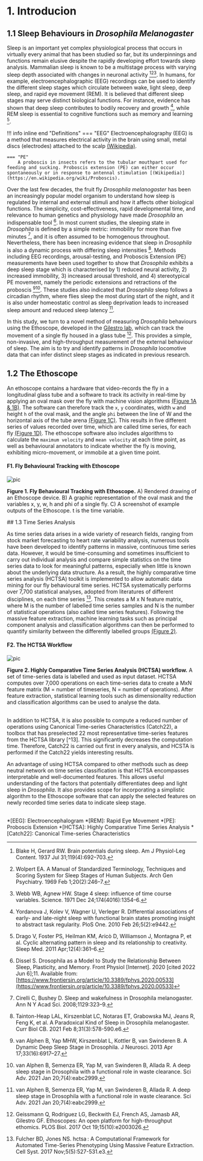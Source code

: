 # 1. Introducion


## 1.1 Sleep Behaviours in *Drosophila Melanogaster*

Sleep is an important yet complex physiological process that occurs in virtually every animal that has been studied so far, but its underpinnings and functions remain elusive despite the rapidly developing effort towards sleep analysis. Mammalian sleep is known to be a multistage process with varying sleep depth associated with changes in neuronal activity [^1][^2][^3]. In humans, for example, electroencephalographic (EEG) recordings can be used to identify the different sleep stages which circulate between wake, light sleep, deep sleep, and rapid eye movement (REM). It is believed that different sleep stages may serve distinct biological functions. For instance, evidence has shown that deep sleep contributes to bodily recovery and growth [^4], while REM sleep is essential to cognitive functions such as memory and learning [^5]. 

!!! info inline end "Definitions"
    === "EEG"
        Electroencephalography (EEG) is a method that measures electrical activity in the brain using small, metal discs (electrodes) attached to the scalp [(Wikipedia)](https://en.wikipedia.org/wiki/Electroencephalography).

    === "PE"
        A proboscis in insects refers to the tubular mouthpart used for feeding and sucking. Proboscis extension (PE) can either occur spontaneously or in response to antennal stimulation [(Wikipedia)](https://en.wikipedia.org/wiki/Proboscis). 

Over the last few decades, the fruit fly *Drosophila melanogaster* has been an increasingly popular model organism to understand how sleep is regulated by internal and external stimuli and how it affects other biological functions. The simplicity, cost-effectiveness, rapid developmental time, and relevance to human genetics and physiology have made *Drosophila* an indispensable tool [^6]. In most current studies, the sleeping state in *Drosophila* is  defined by a simple metric: immobility for more than five minutes [^7], and it is often assumed to be homogenous throughout. Nevertheless, there has been increasing evidence that sleep in *Drosophila* is also a dynamic process with differing sleep intensities [^8]. Methods including EEG recordings, arousal-testing, and Proboscis Extension (PE) measurements have been used together to show that *Drosophila* exhibits a deep sleep stage which is characterised by  1) reduced neural activity, 2) increased immobility, 3) increased arousal threshold, and 4) stereotypical PE movement, namely the periodic extensions and retractions of the proboscis  [^9][^10]. These studies also indicated that *Drosophila* sleep follows a circadian rhythm, where flies sleep the most during start of the night, and it is also under homeostatic control as sleep deprivation leads to increased sleep amount and reduced sleep latency [^10]. 

In this study, we turn to a novel method of measuring *Drosophila* behaviours using the Ethoscope, developed in the [Gilestro lab](https://lab.gilest.ro/), which can track the movement of a single fly housed in a glass tube [^11]. This provides a simple, non-invasive, and high-throughput measurement of the external behaviour of sleep. The aim is to try and identify patterns in *Drosophila* locomotive data that can infer distinct sleep stages as indicated in previous research. 

## 1.2 The Ethoscope
An ethoscope contains a hardware that video-records the fly in a longitudinal glass tube and a software to track its activity in real-time by applying an oval mask over the fly with machine vision algorithms [(Figure 1A & 1B)](#fig1). The software can therefore track the `x`, `y` coordinates, width `w` and height `h` of the oval mask, and the angle `phi` between the line of W and the horizontal axis of the tube arena [(Figure 1C)](#fig1). This results in five different series of values recorded over time, which are called time series, for each fly [(Figure 1D)](#fig1). The ethoscope software also includes algorithms to calculate the `maximum velocity` and `mean velocity` at each time point, as well as behavioural annotators to indicate whether the fly is moving, exhibiting micro-movement, or immobile at a given time point.

#### <p class="hide-title"> F1. Fly Behavioural Tracking with Ethoscope</p><a name="fig1"></a>
![pic](img/ethoscope.png)
<p class="fig-cap">
<b>Figure 1. Fly Behavioural Tracking with Ethoscope.</b> 
A) Rendered drawing of an Ethoscope device. 
B) A graphic representation of the oval mask and the variables x, y, w, h and phi of a single fly. 
C) A screenshot of example outputs of the Ethoscope. t is the time variable. 

</p>
## 1.3 Time Series Analysis

As time series data arises in a wide variety of research fields, ranging from stock market forecasting to heart rate variability analysis, numerous tools have been developed to identify patterns in massive, continuous time series data. However, it would be time-consuming and sometimes insufficient to carry out individual analysis and compare simple statistics on the time series data to look for meaningful patterns, especially when little is known about the underlying data structure. As a result, the highly comparative time series analysis (HCTSA) toolkit is implemented to allow automatic data mining for our fly behavioural time series. HCTSA systematically performs over 7,700 statistical analyses, adopted from literatures of different disciplines, on each time series [^12]. This creates a M x N feature matrix, where M is the number of labelled time series samples and N is the number of statistical operations (also called time series features). Following the massive feature extraction, machine learning tasks such as principal component analysis and classification algorithms can then be performed to quantify similarity between the differently labelled groups [(Figure 2)](#fig2). 

#### <p class="hide-title"> F2. The HCTSA Workflow </p><a name="fig2"></a>
![pic](img/hctsa.png)
<p class="fig-cap"> 
<b>Figure 2. Highly Comparative Time Series Analysis (HCTSA) workflow.</b> 
A set of time-series data is labelled and used as input dataset. HCTSA computes over 7,000 operations on each time-series data to create a MxN feature matrix (M = number of timeseries, N = number of operations). After feature extraction, statistical learning tools such as dimensionality reduction and classification algorithms can be used to analyse the data.
</p>

</br>
In addition to HCTSA, it is also possible to compute a reduced number of operations using Canonical Time-series Characteristics (Catch22), a toolbox that has preselected 22 most representative time-series features from the HCTSA library [^13]. This significantly decreases the computation time. Therefore, Catch22 is carried out first in every analysis, and HCSTA is performed if the Catch22 yields interesting results. 

An advantage of using HCTSA compared to other methods such as deep neutral network on time series classification is that HCTSA encompasses interpretable and well-documented features. This allows useful understanding of the factors that potentially differentiates deep and light sleep in *Drosophila*. It also provides scope for incorporating a simplistic algorithm to the Ethoscope software that can apply the selected features on newly recorded time series data to indicate sleep stage. 

</br>
*[EEG]: Electroencephalogram
*[REM]: Rapid Eye Movement
*[PE]: Proboscis Extension
*[HCTSA]: Highly Comparative Time Series Analysis
*[Catch22]: Canonical Time-series Characteristics



[^1]: Blake H, Gerard RW. Brain potentials during sleep. Am J Physiol-Leg Content. 1937 Jul 31;119(4):692–703. 
[^2]: Wolpert EA. A Manual of Standardized Terminology, Techniques and Scoring System for Sleep Stages of Human Subjects. Arch Gen Psychiatry. 1969 Feb 1;20(2):246–7. 
[^3]: Webb WB, Agnew HW. Stage 4 sleep: influence of time course variables. Science. 1971 Dec 24;174(4016):1354–6. 
[^4]: Yordanova J, Kolev V, Wagner U, Verleger R. Differential associations of early- and late-night sleep with functional brain states promoting insight to abstract task regularity. PloS One. 2010 Feb 26;5(2):e9442. 
[^5]: Drago V, Foster PS, Heilman KM, Aricò D, Williamson J, Montagna P, et al. Cyclic alternating pattern in sleep and its relationship to creativity. Sleep Med. 2011 Apr;12(4):361–6. 
[^6]: Dissel S. Drosophila as a Model to Study the Relationship Between Sleep, Plasticity, and Memory. Front Physiol [Internet]. 2020 [cited 2022 Jun 6];11. Available from:[https://www.frontiersin.org/article/10.3389/fphys.2020.00533](https://www.frontiersin.org/article/10.3389/fphys.2020.00533)
[^7]: Cirelli C, Bushey D. Sleep and wakefulness in Drosophila melanogaster. Ann N Y Acad Sci. 2008;1129:323–9. 
[^8]: Tainton-Heap LAL, Kirszenblat LC, Notaras ET, Grabowska MJ, Jeans R, Feng K, et al. A Paradoxical Kind of Sleep in Drosophila melanogaster. Curr Biol CB. 2021 Feb 8;31(3):578-590.e6. 
[^9]: van Alphen B, Yap MHW, Kirszenblat L, Kottler B, van Swinderen B. A Dynamic Deep Sleep Stage in Drosophila. J Neurosci. 2013 Apr 17;33(16):6917–27. 
[^10]: van Alphen B, Semenza ER, Yap M, van Swinderen B, Allada R. A deep sleep stage in Drosophila with a functional role in waste clearance. Sci Adv. 2021 Jan 20;7(4):eabc2999. 
[^11]: Geissmann Q, Rodriguez LG, Beckwith EJ, French AS, Jamasb AR, Gilestro GF. Ethoscopes: An open platform for high-throughput ethomics. PLOS Biol. 2017 Oct 19;15(10):e2003026. 
[^12]: Fulcher BD, Jones NS. hctsa : A Computational Framework for Automated Time-Series Phenotyping Using Massive Feature Extraction. Cell Syst. 2017 Nov;5(5):527-531.e3. 
[^13]: Lubba CH, Sethi SS, Knaute P, Schultz SR, Fulcher BD, Jones NS. catch22: CAnonical Time-series CHaracteristics. Data Min Knowl Discov. 2019 Nov 1;33(6):1821–52. 
